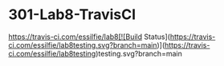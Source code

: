 # 301-Lab8-TravisCI
https://travis-ci.com/essilfie/lab8[![Build Status](https://travis-ci.com/essilfie/lab8testing.svg?branch=main)](https://travis-ci.com/essilfie/lab8testing)testing.svg?branch=main
